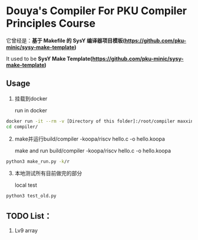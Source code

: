 # Douya's Compiler For PKU Compiler Principles Course

它曾经是：**基于 Makefile 的 SysY 编译器项目模板(https://github.com/pku-minic/sysy-make-template)**

It used to be **SysY Make Template(https://github.com/pku-minic/sysy-make-template)**

## Usage

1. 挂载到docker
   
   run in docker

```sh
docker run -it --rm -v [Directory of this folder]:/root/compiler maxxing/compiler-dev bash
cd compiler/
```

2. make并运行build/compiler -koopa/riscv hello.c -o hello.koopa
   
   make and run build/compiler -koopa/riscv hello.c -o hello.koopa

```sh
python3 make_run.py -k/r
```

3. 本地测试所有目前做完的部分
   
   local test

```sh
python3 test_old.py
```

## TODO List：

1. Lv9 array